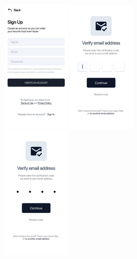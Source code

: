 <div>
<img src="screenshots/register.jpg" alt="drawing" width="200"/>
<img src="screenshots/verifyemail.jpg" alt="drawing" width="200"/>
<img src="screenshots/verifyemai_after.jpg" alt="drawing" width="200"/>
  </div>
